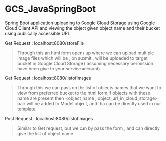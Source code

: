 # GCS_JavaSpringBoot
Spring Boot application uploading  to Google Cloud Storage using Google Cloud Client API and viewing the object given object name and their bucket using publically accessible URL

Get Request : localhost:8080/storeFile
>Through this an html form opens up where we can upload multiple image files which will be , on submit , will be uploaded to target bucket in Google Cloud Storage ( assuming necessary permission have been give to your service account).


Get Request : localhost:8080/listofimages
>Through this we can pass on the list of objects names that we want to view from preferred bucket to the html form,if  objects with these name are present then <object_name , object_url_in_cloud_storage> pair will be added to Model object, and tha can be directly used in our template.

Post Request : localhost:8080/listofimages
>Similar to Get request, but we can by pass the form , and can directly give the list of object name

